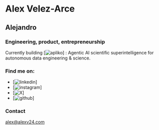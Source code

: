 # Alex Velez-Arce
## Alejandro
### Engineering, product, entrepreneurship

Currently building [![apliko](https://apliko.io/)] : Agentic AI scientific superintelligence for autonomous data engineering & science.

### Find me on:
- [![linkedin](https://www.linkedin.com/in/avelezarce/)]
- [![instagram](https://www.instagram.com/avelezarce/)]
- [![X](https://x.com/avelezarce)]
- [![github](https://github.com/amva13)]

### Contact
alex@alexv24.com
